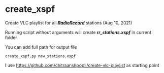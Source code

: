 # create_xspf
Create VLC playlist for all [***RadioRecord***](https://radiorecord.ru) stations (Aug 10, 2021)

Running script without arguments will create ***rr_stations.xspf*** in current folder

You can add full path for output file

    create_xspf.py new_stations.xspf

I use https://github.com/chitraanshpopli/create-vlc-playlist as starting point


